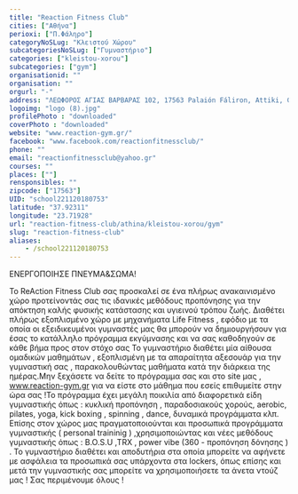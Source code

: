 ```yaml
---
title: "Reaction Fitness Club"
cities: ["Αθήνα"]
perioxi: ["Π.Φάληρο"]
categoryNoSLug: "Κλειστού Χώρου"
subcategoriesNoSLug: ["Γυμναστήριο"]
categories: ["kleistou-xorou"]
subcategories: ["gym"]
organisationid: ""
organisation: ""
orgurl: "-"
address: "ΛΕΩΦΟΡΟΣ ΑΓΙΑΣ ΒΑΡΒΑΡΑΣ 102, 17563 Palaión Fáliron, Attiki, Greece"
logoimg: "logo (8).jpg"
profilePhoto : "downloaded"
coverPhoto : "downloaded"
website: "www.reaction-gym.gr/"
facebook: "www.facebook.com/reactionfitnessclub/"
phone: ""
email: "reactionfitnessclub@yahoo.gr"
courses: ""
places: [""]
rensponsibles: ""
zipcode: ["17563"]
UID: "school221120180753"
latitude: "37.92311"
longitude: "23.71928"
url: "reaction-fitness-club/athina/kleistou-xorou/gym"
slug: "reaction-fitness-club"
aliases:
    - /school221120180753
---
```



ΕΝΕΡΓΟΠΟΙΗΣΕ ΠΝΕΥΜΑ&amp;ΣΩΜΑ!

To ReAction Fitness Club σας προσκαλεί σε ένα πλήρως ανακαινισμένο χώρο προτείνοντάς σας τις ιδανικές μεθόδους προπόνησης για την απόκτηση καλής φυσικής κατάστασης και υγιεινού τρόπου ζωής. Διαθέτει πλήρως εξοπλισμένο χώρο με μηχανήματα Life Fitness , εφόδιο με τα οποία οι εξειδικευμένοι γυμναστές μας θα μπορούν να δημιουργήσουν για έσας το κατάλληλο πρόγραμμα εκγύμνασης και να σας καθοδηγούν σε κάθε βήμα προς στον στόχο σας Το γυμναστήριο διαθέτει μία αίθουσα ομαδικών μαθημάτων , εξοπλισμένη με τα απαραίτητα αξεσουάρ για την γυμναστική σας , παρακολουθώντας μαθήματα κατά την διάρκεια της ημέρας.Μην ξεχάσετε να δείτε το πρόγραμμα σας και στο site μας , www.reaction-gym.gr για να είστε στο μάθημα που εσείς επιθυμείτε στην ώρα σας !Το πρόγραμμα έχει μεγάλη ποικιλία από διαφορετικά είδη γυμναστικής όπως : κυκλική προπόνηση , παραδοσιακούς χορούς, aerobic, pilates, yoga, kick boxing , spinning , dance, δυναμικά προγράμματα κλπ. Επίσης στον χώρος μας πραγματοποιούνται και προσωπικά προγράμματα γυμναστικής ( personal traininig ) ,χρησιμοποιώντας και νέες μεθόδους γυμναστικής όπως : B.O.S.U ,TRX , power vibe (360 - προπόνηση δόνησης ) . Το γυμναστήριο διαθέτει και αποδυτήρια στα οποία μπορείτε να αφήνετε με ασφάλεια τα προσωπικά σας υπάρχοντα στα lockers, όπως επίσης και μετά την γυμναστικής σας μπορείτε να χρησιμοποιήσετε τα άνετα ντούζ μας ! Σας περιμένουμε όλους !